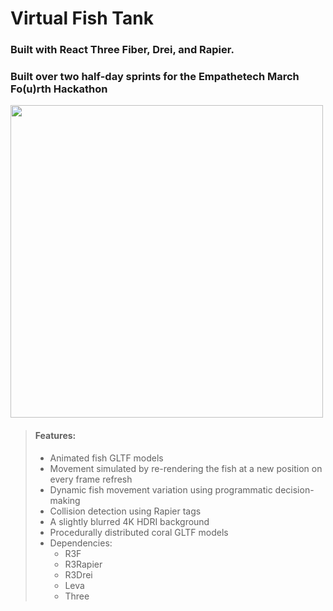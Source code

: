 # Virtual Fish Tank

### Built with React Three Fiber, Drei, and Rapier.
### Built over two half-day sprints for the Empathetech March Fo(u)rth Hackathon
<img src="https://user-images.githubusercontent.com/107072854/226153930-6d2830c7-8773-442e-b94e-c87f0dd09c87.png" height="500px" width="auto" />


> #### Features: 
> * Animated fish GLTF models
> * Movement simulated by re-rendering the fish at a new position on every frame refresh
> * Dynamic fish movement variation using programmatic decision-making
> * Collision detection using Rapier <RigidBody /> tags
> * A slightly blurred 4K HDRI background
> * Procedurally distributed coral GLTF models
> * Dependencies: 
>    - R3F  
>    - R3Rapier  
>    - R3Drei  
>    - Leva  
>    - Three  
